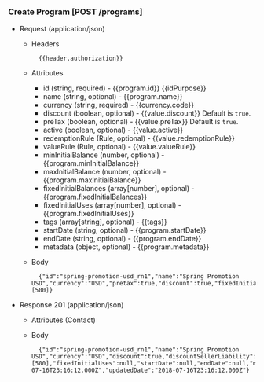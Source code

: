 ### Create Program [POST /programs]

+ Request (application/json)
    + Headers
    
            {{header.authorization}}
        
    + Attributes
        + id (string, required) - {{program.id}}  {{idPurpose}}
        + name (string, optional) - {{program.name}}
        + currency (string, required) - {{currency.code}}
        + discount (boolean, optional) - {{value.discount}} Default is `true`. 
        + preTax (boolean, optional) - {{value.preTax}} Default is `true`.
        + active (boolean, optional) - {{value.active}}
        + redemptionRule (Rule, optional) - {{value.redemptionRule}}
        + valueRule (Rule, optional) - {{value.valueRule}}
        + minInitialBalance (number, optional) - {{program.minInitialBalance}}
        + maxInitialBalance (number, optional) - {{program.maxInitialBalance}}
        + fixedInitialBalances (array[number], optional) -  {{program.fixedInitialBalances}}
        + fixedInitialUses (array[number], optional) -  {{program.fixedInitialUses}}
        + tags (array[string], optional) - {{tags}}
        + startDate (string, optional) - {{program.startDate}}
        + endDate (string, optional) - {{program.endDate}}
        + metadata (object, optional) - {{program.metadata}}
        
    + Body

            {"id":"spring-promotion-usd_rn1","name":"Spring Promotion USD","currency":"USD","pretax":true,"discount":true,"fixedInitialBalances":[500]}
    
+ Response 201 (application/json)
    + Attributes (Contact)

    + Body
            
            {"id":"spring-promotion-usd_rn1","name":"Spring Promotion USD","currency":"USD","discount":true,"discountSellerLiability":null,"pretax":true,"active":true,"redemptionRule":null,"valueRule":null,"minInitialBalance":null,"maxInitialBalance":null,"fixedInitialBalances":[500],"fixedInitialUses":null,"startDate":null,"endDate":null,"metadata":null,"createdDate":"2018-07-16T23:16:12.000Z","updatedDate":"2018-07-16T23:16:12.000Z"}
